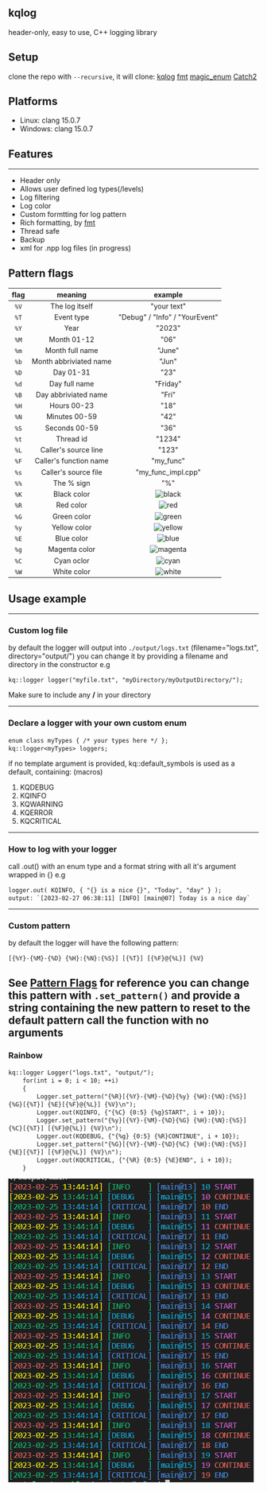 ## kqlog

header-only, easy to use, C++ logging library

## Setup

clone the repo with `--recursive`, it will clone:
[kqlog](https://github.com/Robertkq/kqlog)
[fmt](https://github.com/fmtlib/fmt)
[magic_enum](https://github.com/Neargye/magic_enum)
[Catch2](https://github.com/catchorg/Catch2)

## Platforms
* Linux: clang 15.0.7
* Windows: clang 15.0.7

## Features
---
* Header only
* Allows user defined log types(/levels)
* Log filtering
* Log color
* Custom formtting for log pattern
* Rich formatting, by [fmt](https://github.com/fmtlib/fmt)
* Thread safe
* Backup
* xml for .npp log files (in progress)

## Pattern flags
| flag | meaning | example |
| :----: | :-------: | :-------: |
|`%V`|The log itself|"your text"|
|`%T`|Event type|"Debug" / "Info" / "YourEvent"|
|`%Y`|Year|"2023"|
|`%M`|Month 01-12|"06"|
|`%m`|Month full name|"June"|
|`%b`|Month abbriviated name|"Jun"|
|`%D`|Day 01-31|"23"|
|`%d`|Day full name|"Friday"|
|`%B`|Day abbriviated name|"Fri"|
|`%H`|Hours 00-23|"18"|
|`%N`|Minutes 00-59|"42"|
|`%S`|Seconds 00-59|"36"|
|`%t`|Thread id|"1234"|
|`%L`|Caller's source line|"123"|
|`%F`|Caller's function name|"my_func"|
|`%s`|Caller's source file|"my_func_impl.cpp"|
|`%%`|The % sign|"%"|
|`%K`|Black color|![black](https://placehold.co/15x15/black/black.png)|
|`%R`|Red color|![red](https://placehold.co/15x15/red/red.png)|
|`%G`|Green color|![green](https://placehold.co/15x15/green/green.png)|
|`%y`|Yellow color|![yellow](https://placehold.co/15x15/yellow/yellow.png)|
|`%E`|Blue color|![blue](https://placehold.co/15x15/blue/blue.png)|
|`%g`|Magenta color|![magenta](https://placehold.co/15x15/magenta/magenta.png)|
|`%C`|Cyan oclor|![cyan](https://placehold.co/15x15/cyan/cyan.png)|
|`%W`|White color|![white](https://placehold.co/15x15/white/white.png)|

## Usage example
---
### Custom log file
by default the logger will output into `./output/logs.txt` (filename="logs.txt", directory="output/")
you can change it by providing a filename and directory in the constructor
e.g
```
kq::logger logger("myfile.txt", "myDirectory/myOutputDirectory/");
```
Make sure to include any **/** in your directory

---
### Declare a logger with your own custom enum
```
enum class myTypes { /* your types here */ };
kq::logger<myTypes> loggers;
```
if no template argument is provided, kq::default_symbols is used as a default, containing:
(macros)
1. KQDEBUG
2. KQINFO
3. KQWARNING
4. KQERROR
5. KQCRITICAL
--- 
### How to log with your logger
call .out() with an enum type and a format string with all it's argument wrapped in {}
e.g
```
logger.out( KQINFO, { "{} is a nice {}", "Today", "day" } );
output: `[2023-02-27 06:38:11] [INFO] [main@07] Today is a nice day`
```
---
### Custom pattern
by default the logger will have the following pattern:
```
[{%Y}-{%M}-{%D} {%H}:{%N}:{%S}] [{%T}] [{%F}@{%L}] {%V}
```

See [Pattern Flags](#-pattern-flags) for reference
you can change this pattern with `.set_pattern()` and provide a string containing the new pattern
to reset to the default pattern call the function with no arguments
---
### Rainbow
```
kq::logger Logger("logs.txt", "output/");
    for(int i = 0; i < 10; ++i)
    {
        Logger.set_pattern("{%R}[{%Y}-{%M}-{%D}{%y} {%H}:{%N}:{%S}] {%G}[{%T}] {%E}[{%F}@{%L}] {%V}\n");
        Logger.out(KQINFO, {"{%C} {0:5} {%g}START", i + 10});
        Logger.set_pattern("{%y}[{%Y}-{%M}-{%D}{%G} {%H}:{%N}:{%S}] {%C}[{%T}] [{%F}@{%L}] {%V}\n");
        Logger.out(KQDEBUG, {"{%g} {0:5} {%R}CONTINUE", i + 10});
        Logger.set_pattern("{%G}[{%Y}-{%M}-{%D}{%C} {%H}:{%N}:{%S}] {%E}[{%T}] [{%F}@{%L}] {%V}\n");
        Logger.out(KQCRITICAL, {"{%R} {0:5} {%E}END", i + 10});
    }
```
![Rainbow Example](https://github.com/Robertkq/kqlog/blob/main/img/RainbowExample.png)

